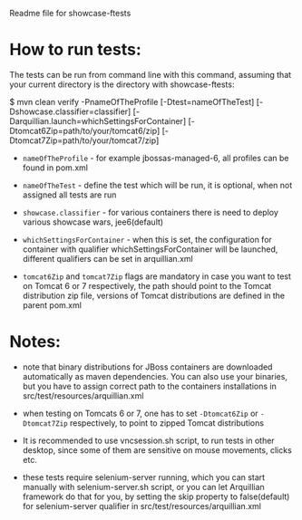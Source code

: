 ﻿Readme file for showcase-ftests

How to run tests:
=================

The tests can be run from command line with this command, assuming that your current directory is the directory with showcase-ftests:

 $ mvn clean verify -PnameOfTheProfile [-Dtest=nameOfTheTest] [-Dshowcase.classifier=classifier] [-Darquillian.launch=whichSettingsForContainer] [-Dtomcat6Zip=path/to/your/tomcat6/zip]
[-Dtomcat7Zip=path/to/your/tomcat7/zip]

- `nameOfTheProfile` - for example jbossas-managed-6, all profiles can be found in pom.xml

- `nameOfTheTest` - define the test which will be run, it is optional, when not assigned all tests are run

- `showcase.classifier` - for various containers there is need to deploy various showcase wars, jee6(default)

- `whichSettingsForContainer` - when this is set, the configuration for container with qualifier whichSettingsForContainer will be launched, different qualifiers 
	can be set in arquillian.xml

- `tomcat6Zip` and `tomcat7Zip` flags are mandatory in case you want to test on Tomcat 6 or 7 respectively, the path should point to the Tomcat distribution zip file, versions of Tomcat distributions are defined in the parent pom.xml

Notes:
======
- note that binary distributions for JBoss containers are downloaded automatically as maven dependencies. 
 You can also use your binaries, but you have to assign correct path to the containers installations in src/test/resources/arquillian.xml

- when testing on Tomcats 6 or 7, one has to set `-Dtomcat6Zip` or `-Dtomcat7Zip` respectively, to point to zipped Tomcat distributions

- It is recommended to use vncsession.sh script, to run tests in other desktop, since some of them are sensitive on mouse movements, clicks etc.

- these tests require selenium-server running, which you can start manually with selenium-server.sh script, or you can let Arquillian framework
 do that for you, by setting the skip property to false(default) for selenium-server qualifier in src/test/resources/arquillian.xml

